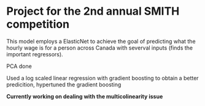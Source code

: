 <h1> Project for the 2nd annual SMITH competition </h1>

This model employs a ElasticNet to achieve the goal of predicting what the hourly wage is for a person across Canada with severval inputs (finds the important regressors).

PCA done

Used a log scaled linear regression with gradient boosting to obtain a better predicition, hypertuned the gradient boosting

**Currently working on dealing with the multicolinearity issue**

